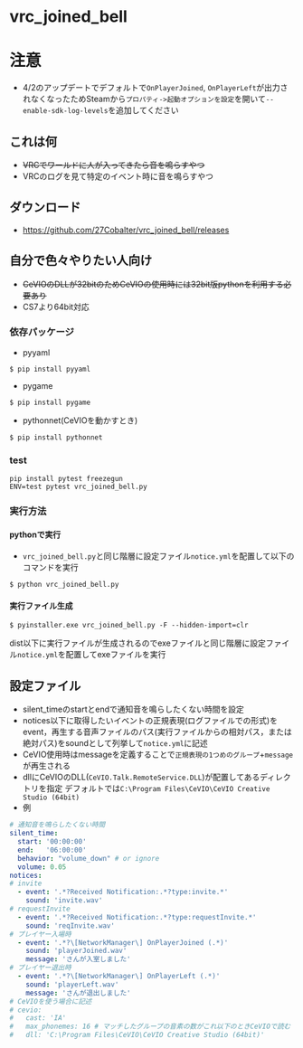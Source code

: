 # vrc_joined_bell
# 注意
- 4/2のアップデートでデフォルトで`OnPlayerJoined`, `OnPlayerLeft`が出力されなくなったためSteamから`プロパティ->起動オプションを設定`を開いて`--enable-sdk-log-levels`を追加してください
## これは何
- ~~VRCでワールドに人が入ってきたら音を鳴らすやつ~~
- VRCのログを見て特定のイベント時に音を鳴らすやつ

## ダウンロード
- https://github.com/27Cobalter/vrc_joined_bell/releases

## 自分で色々やりたい人向け
- ~~CeVIOのDLLが32bitのためCeVIOの使用時には32bit版pythonを利用する必要あり~~
- CS7より64bit対応
### 依存パッケージ
- pyyaml
```
$ pip install pyyaml
```
- pygame
```
$ pip install pygame
```
- pythonnet(CeVIOを動かすとき)
```
$ pip install pythonnet
```

### test 
```
pip install pytest freezegun
ENV=test pytest vrc_joined_bell.py 
```

### 実行方法
#### pythonで実行
- `vrc_joined_bell.py`と同じ階層に設定ファイル`notice.yml`を配置して以下のコマンドを実行
```
$ python vrc_joined_bell.py
```
#### 実行ファイル生成
```
$ pyinstaller.exe vrc_joined_bell.py -F --hidden-import=clr
```
dist以下に実行ファイルが生成されるのでexeファイルと同じ階層に設定ファイル`notice.yml`を配置してexeファイルを実行

## 設定ファイル
- silent_timeのstartとendで通知音を鳴らしたくない時間を設定
- notices以下に取得したいイベントの正規表現(ログファイルでの形式)をevent，再生する音声ファイルのパス(実行ファイルからの相対パス，または絶対パス)をsoundとして列挙して`notice.yml`に記述
- CeVIO使用時はmessageを定義することで`正規表現の1つめのグループ`+`message`が再生される
- dllにCeVIOのDLL(`CeVIO.Talk.RemoteService.DLL`)が配置してあるディレクトリを指定 デフォルトでは`C:\Program Files\CeVIO\CeVIO Creative Studio (64bit)`
- 例
```notice.yml
# 通知音を鳴らしたくない時間
silent_time:
  start: '00:00:00'
  end:   '06:00:00'
  behavior: "volume_down" # or ignore
  volume: 0.05
notices:
# invite
  - event: '.*?Received Notification:.*?type:invite.*'
    sound: 'invite.wav'
# requestInvite
  - event: '.*?Received Notification:.*?type:requestInvite.*'
    sound: 'reqInvite.wav'
# プレイヤー入場時
  - event: '.*?\[NetworkManager\] OnPlayerJoined (.*)'
    sound: 'playerJoined.wav'
    message: 'さんが入室しました'
# プレイヤー退出時
  - event: '.*?\[NetworkManager\] OnPlayerLeft (.*)'
    sound: 'playerLeft.wav'
    message: 'さんが退出しました'
# CeVIOを使う場合に記述
# cevio:
#   cast: 'IA'
#   max_phonemes: 16 # マッチしたグループの音素の数がこれ以下のときCeVIOで読む
#   dll: 'C:\Program Files\CeVIO\CeVIO Creative Studio (64bit)'
```
